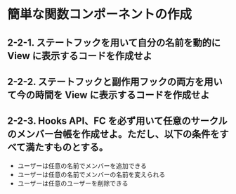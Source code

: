 # 簡単な関数コンポーネントの作成

## 2-2-1. ステートフックを用いて自分の名前を動的に View に表示するコードを作成せよ

## 2-2-2. ステートフックと副作用フックの両方を用いて今の時間を View に表示するコードを作成せよ

## 2-2-3. Hooks API、FC を必ず用いて任意のサークルのメンバー台帳を作成せよ。ただし、以下の条件をすべて満たすものとする。

- ユーザーは任意の名前でメンバーを追加できる
- ユーザーは任意の名前でメンバーの名前を変えられる
- ユーザーは任意のユーザーを削除できる
